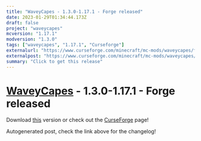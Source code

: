 ```yaml
---
title: "WaveyCapes - 1.3.0-1.17.1 - Forge released"
date: 2023-01-29T01:34:44.173Z
draft: false
project: "waveycapes"
mcversion: "1.17.1"
modversion: "1.3.0"
tags: ["waveycapes", "1.17.1", "Curseforge"]
externalurl: "https://www.curseforge.com/minecraft/mc-mods/waveycapes/files/4370046"
externalpost: "https://www.curseforge.com/minecraft/mc-mods/waveycapes/files/4370046"
summary: "Click to get this release"
---
```

# [WaveyCapes](/project/waveycapes) - 1.3.0-1.17.1 - Forge released
Download [this](https://www.curseforge.com/minecraft/mc-mods/waveycapes/files/4370046) version or check out the [CurseForge](https://www.curseforge.com/minecraft/mc-mods/waveycapes) page!

Autogenerated post, check the link above for the changelog!
